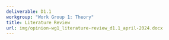 ```yaml
---
deliverable: D1.1
workgroup: "Work Group 1: Theory"
title: Literature Review
url: img/opinion-wg1_literature-review_d1.1_april-2024.docx
---
```

